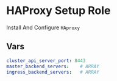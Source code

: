 # HAProxy Setup Role

Install And Configure `HAproxy`  

## Vars

```yaml
cluster_api_server_port: 8443
master_backend_servers:    # ARRAY
ingress_backend_servers:   # ARRAY
```
